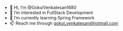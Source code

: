 - 👋 Hi, I’m @GokulVenkatesan1680
- 👀 I’m interested in FullStack Development
- 🌱 I’m currently learning Spring Framework
- 📫 Reach me through gokul_venkatesan@hotmail.com

